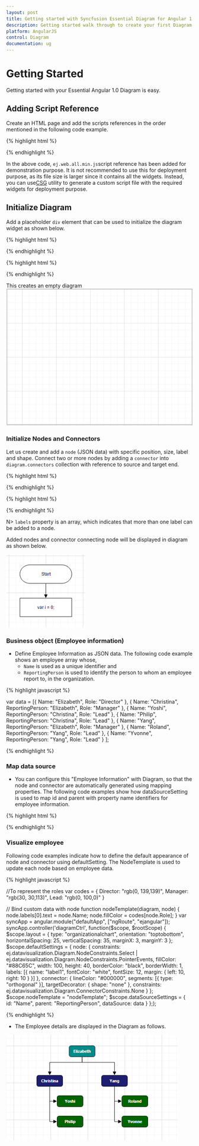 ```yaml
---
layout: post
title: Getting started with Syncfusion Essential Diagram for Angular 1.0
description: Getting started walk through to create your first Diagram and Organizational Chart Diagram.
platform: AngularJS
control: Diagram
documentation: ug
---
```


# Getting Started

Getting started with your Essential Angular 1.0 Diagram is easy.

## Adding Script Reference

Create an HTML page and add the scripts references in the order mentioned in the following code example.

{% highlight html %}

<!DOCTYPE html>
<html ng-app="defaultApp">

<head>
    <link rel="stylesheet" href="http://cdn.syncfusion.com/14.3.0.49/js/web/bootstrap-  theme/ej.web.all.min.css" />
    <script src="https://code.jquery.com/jquery-3.0.0.min.js"></script>
    <script src="http://cdn.syncfusion.com/js/assets/external/jsrender.min.js" type="text/javascript"></script>
    <script src="https://ajax.aspnetcdn.com/ajax/jquery.validate/1.14.0/jquery.validate.min.js"></script>
    <script src="https://code.angularjs.org/1.4.0-rc.2/angular.min.js"></script>
    <script src="http://cdn.syncfusion.com/14.3.0.49/js/web/ej.web.all.min.js" type="text/javascript"></script>
    <script src="http://js.syncfusion.com/demos/web/scripts/xljsondata.js" type="text/javascript"></script>
    <script src="https://code.angularjs.org/1.4.0-rc.2/angular-route.min.js"></script>
    <script src="http://cdn.syncfusion.com/14.3.0.49/js/common/ej.widget.angular.min.js"></script>
</head>

<body>
</body>

</html>

{% endhighlight %}

In the above code, `ej.web.all.min.js`script reference has been added for demonstration purpose. It is not recommended to use this for deployment purpose, as its file size is larger since it contains all the widgets. Instead, you can use[CSG](http://csg.syncfusion.com/# "") utility to generate a custom script file with the required widgets for deployment purpose.

## Initialize Diagram

Add a placeholder `div` element that can be used to initialize the diagram widget as shown below.

{% highlight html %}

<!DOCTYPE html>
<html ng-app="defaultApp">

<body ng-controller="diagramCtrl">
    <ej-diagram id="diagramCore" e-height="600px" e-width="100%"></ej-diagram>
</body>

</html>

{% endhighlight %}

{% highlight html %}

<!DOCTYPE html>
<html>

<body>
    <script>
        var syncApp = angular.module("defaultApp", ["ngRoute", "ejangular"]);
        syncApp.controller('diagramCtrl', function($scope, $rootScope) {});
    </script>
</body>
</html>

{% endhighlight %}

This creates an empty diagram
![Create a diagram in AngularJS.](/angularjs/Diagram/Getting-Started_images/Getting-Started_img1.png)

### Initialize Nodes and Connectors

Let us create and add a `node` (JSON data) with specific position, size, label and shape. Connect two or more nodes by adding a `connector` into `diagram.connectors` collection with reference to source and target end.

{% highlight html %}

<!DOCTYPE html>
<html ng-app="defaultApp">

<body ng-controller="diagramCtrl">
    <ej-diagram id="diagramCore" e-height="600px" e-width="100%" e-nodes="nodes" e-connectors="connectors"></ej-diagram>
</body>

</html>

{% endhighlight %}

{% highlight html %}

<!DOCTYPE html>
<html>

<body>
    <script>
        var nodes = [{
                // Unique name for the node
                name: "Start",
                // Position of the node
                offsetX: 300,
                offsetY: 50,
                // Size of the node
                width: 140,
                height: 50,
                // Text(label) added to the node
                labels: [{
                    text: "Start"
                }],
                // Shape for the node
                type: "flow",
                shape: "terminator"
            },
            {
                name: "Init",
                offsetX: 300,
                offsetY: 140,
                width: 140,
                height: 50,
                labels: [{
                    text: "var i = 0;"
                }],
                type: "flow",
                shape: "process"
            }
        ];
        var connectors = [{
            // Unique name for the connector
            name: "connector1",
            // Source and Target node's name to which connector needs to be connected.
            sourceNode: "Start",
            targetNode: "Init",
            // An empty orthogonal segment
            segments: [{
                type: "orthogonal"
            }]
        }];
        var syncApp = angular.module("defaultApp", ["ngRoute", "ejangular"]);
        syncApp.controller('diagramCtrl', function($scope, $rootScope) {
            $scope.nodes = nodes;
            $scope.connectors = connectors;
        });
    </script>
</body>

</html>
{% endhighlight %}

N> `labels` property is an array, which indicates that more than one label can be added to a node.

Added nodes and connector connecting node will be displayed in diagram as shown below.

![Initialize Nodes and Connectors.](/angularjs/Diagram/Getting-Started_images/Getting-Started_img3.png)

### Business object (Employee information)

* Define Employee Information as JSON data. The following code example shows an employee array whose,
	* `Name` is used as a unique identifier and
	* `ReportingPerson` is used to identify the person to whom an employee report to, in the organization.

{% highlight javascript %}

var data = [{
        Name: "Elizabeth",
        Role: "Director"
    },
    {
        Name: "Christina",
        ReportingPerson: "Elizabeth",
        Role: "Manager"
    },
    {
        Name: "Yoshi",
        ReportingPerson: "Christina",
        Role: "Lead"
    },
    {
        Name: "Philip",
        ReportingPerson: "Christina",
        Role: "Lead"
    },
    {
        Name: "Yang",
        ReportingPerson: "Elizabeth",
        Role: "Manager"
    },
    {
        Name: "Roland",
        ReportingPerson: "Yang",
        Role: "Lead"
    },
    {
        Name: "Yvonne",
        ReportingPerson: "Yang",
        Role: "Lead"
    }
];

{% endhighlight %}

### Map data source

* You can configure this "Employee Information" with Diagram, so that the node and connector are automatically generated using mapping properties. The following code examples show how dataSourceSetting is used to map id and parent with property name identifiers for employee information.

{% highlight html %}

<ej-diagram id="diagram" e-height="450px"
                            e-layout-type="layout.type"
                            e-layout-orientation="layout.orientation"
                            e-layout-horizontalspacing="layout.horizontalSpacing"
                            e-layout-verticalspacing="layout.verticalSpacing"
                            e-layout-marginx="layout.marginX"
                            e-layout-marginy="layout.marginY"
                            e-nodetemplate="nodeTemplate"
                            e-datasourcesettings-datasource="dataSourceSettings.dataSource"
                            e-datasourcesettings-parent="dataSourceSettings.parent"
                            e-datasourcesettings-id="dataSourceSettings.id"
                            e-datasourcesettings-root="dataSourceSettings.root"
                            e-defaultsettings-node="defaultSettings.node"
                            e-defaultsettings-connector="defaultSettings.connector">
</ej-diagram>

{% endhighlight %}

### Visualize employee

Following code examples indicate how to define the default appearance of node and connector using defaultSetting. The NodeTemplate is used to update each node based on employee data.

{% highlight javascript %}

//To represent the roles
var codes = {
    Director: "rgb(0, 139,139)",
    Manager: "rgb(30, 30,113)",
    Lead: "rgb(0, 100,0)"
}

// Bind custom data with node
function nodeTemplate(diagram, node) {
    node.labels[0].text = node.Name;
    node.fillColor = codes[node.Role];
}
var syncApp = angular.module("defaultApp", ["ngRoute", "ejangular"]);
syncApp.controller('diagramCtrl', function($scope, $rootScope) {
    $scope.layout = {
        type: "organizationalchart",
        orientation: "toptobottom",
        horizontalSpacing: 25,
        verticalSpacing: 35,
        marginX: 3,
        marginY: 3
    };
    $scope.defaultSettings = {
        node: {
            constraints: ej.datavisualization.Diagram.NodeConstraints.Select | ej.datavisualization.Diagram.NodeConstraints.PointerEvents,
            fillColor: "#88C65C",
            width: 100,
            height: 40,
            borderColor: "black",
            borderWidth: 1,
            labels: [{
                name: "label1",
                fontColor: "white",
                fontSize: 12,
                margin: {
                    left: 10,
                    right: 10
                }
            }]
        },
        connector: {
            lineColor: "#000000",
            segments: [{
                type: "orthogonal"
            }],
            targetDecorator: {
                shape: "none"
            },
            constraints: ej.datavisualization.Diagram.ConnectorConstraints.None
        }
    };
    $scope.nodeTemplate = "nodeTemplate";
    $scope.dataSourceSettings = {
        id: "Name",
        parent: "ReportingPerson",
        dataSource: data
    }
};);

{% endhighlight %}

* The Employee details are displayed in the Diagram as follows.

![Visualize employee.](/angularjs/Diagram/Getting-Started_images/Getting-Started_img5.png)

